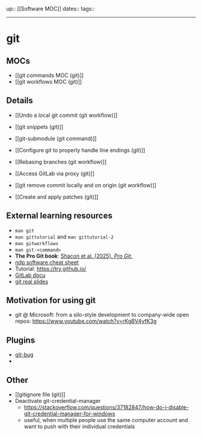 up:: [[Software MOC]]
dates:: 
tags:: 

---

# git

## MOCs
- [[git commands MOC (git)]]
- [[git workflows MOC (git)]]

## Details

- [[Undo a local git commit (git workflow)]]

- [[git snippets (git)]]
- [[git-submodule (git command)]]
- [[Configure git to properly handle line endings (git)]]
- [[Rebasing branches (git workflow)]]
- [[Access GitLab via proxy (git)]]
- [[git remove commit locally and on origin (git workflow)]]
- [[Create and apply patches (git)]]

## External learning resources

- `man git`
- `man gittutorial` and `man gittutorial-2`
- `man gitworkflows`
- `man git-<command>`
- **The Pro Git book**: [Shacon et al. (2025). *Pro Git*.](zotero://select/items/1_36NQECR4)
- [ndp software cheat sheet](https://ndpsoftware.com/git-cheatsheet.html)
- Tutorial: https://try.github.io/
- [GitLab docu](https://docs.gitlab.com/ce/gitlab-basics/)
- [git real slides](http://courseware.codeschool.com.s3.amazonaws.com/git_real_slides.pdf)

## Motivation for using git

- git @ Microsoft: from a silo-style development to company-wide open repos: https://www.youtube.com/watch?v=rKgBV4yfK3g

## Plugins
- [git-bug](https://news.ycombinator.com/item?id=43971620)
- 

## Other
- [[gitignore file (git)]]
- Deactivate git-credential-manager
    - https://stackoverflow.com/questions/37182847/how-do-i-disable-git-credential-manager-for-windows
    - useful, when multiple people use the same computer account and want to push with their individual credentials
